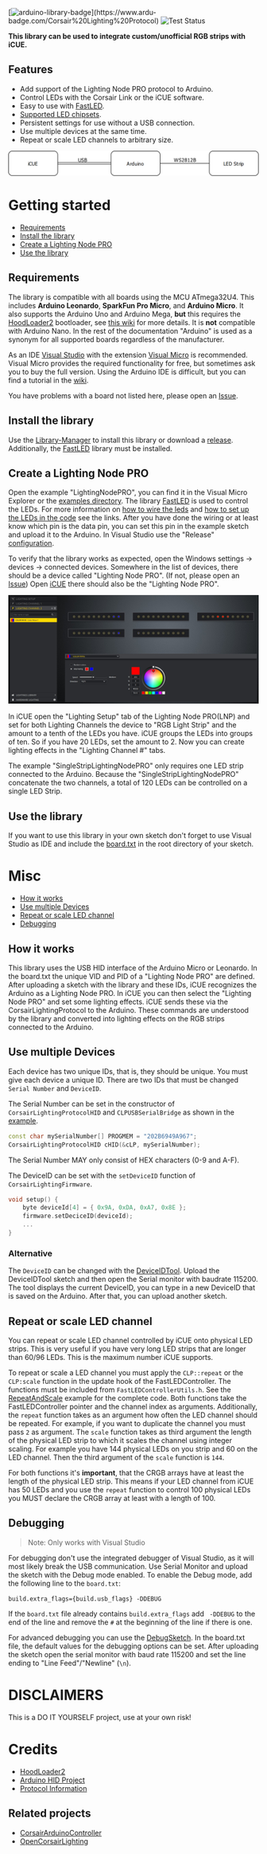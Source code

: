 
[![arduino-library-badge](https://www.ardu-badge.com/badge/Corsair%20Lighting%20Protocol.svg?)](https://www.ardu-badge.com/Corsair%20Lighting%20Protocol)
![Test Status](https://github.com/Legion2/CorsairLightingProtocol/workflows/Test/badge.svg)

**This library can be used to integrate custom/unofficial RGB strips with iCUE.**

## Features
* Add support of the Lighting Node PRO protocol to Arduino.
* Control LEDs with the Corsair Link or the iCUE software.
* Easy to use with [FastLED](http://fastled.io/).
* [Supported LED chipsets](https://github.com/FastLED/FastLED/wiki/Overview#chipsets).
* Persistent settings for use without a USB connection.
* Use multiple devices at the same time.
* Repeat or scale LED channels to arbitrary size.

![Overview](docs/Overview.png)

# Getting started

- [Requirements](#requirements)
- [Install the library](#install-the-library)
- [Create a Lighting Node PRO](#create-a-lighting-node-pro)
- [Use the library](#use-the-library)

## Requirements
The library is compatible with all boards using the MCU ATmega32U4.
This includes **Arduino Leonardo**, **SparkFun Pro Micro**, and **Arduino Micro**.
It also supports the Arduino Uno and Arduino Mega, **but** this requires the [HoodLoader2](https://github.com/NicoHood/HoodLoader2) bootloader, see [this wiki](https://github.com/Legion2/CorsairLightingProtocol/wiki/How-to-use-on-Arduino-Uno-and-Arduino-Mega) for more details.
It is **not** compatible with Arduino Nano.
In the rest of the documentation "Arduino" is used as a synonym for all supported boards regardless of the manufacturer.

As an IDE [Visual Studio](https://visualstudio.microsoft.com/downloads/) with the extension [Visual Micro](https://marketplace.visualstudio.com/items?itemName=VisualMicro.ArduinoIDEforVisualStudio) is recommended.
Visual Micro provides the required functionality for free, but sometimes ask you to buy the full version.
Using the Arduino IDE is difficult, but you can find a tutorial in the [wiki](https://github.com/Legion2/CorsairLightingProtocol/wiki/How-to-use-Arduino-IDE).

You have problems with a board not listed here, please open an [Issue](https://github.com/Legion2/CorsairLightingProtocol/issues).

## Install the library
Use the [Library-Manager](https://www.visualmicro.com/page/User-Guide.aspx?doc=Library-Manager.html#) to install this library or download a [release](https://github.com/Legion2/CorsairLightingProtocol/releases).
Additionally, the [FastLED](http://fastled.io/) library must be installed.

## Create a Lighting Node PRO
Open the example "LightingNodePRO", you can find it in the Visual Micro Explorer or the [examples directory](examples).
The library [FastLED](http://fastled.io/) is used to control the LEDs. For more information on [how to wire the leds](https://github.com/FastLED/FastLED/wiki/Wiring-leds) and [how to set up the LEDs in the code](https://github.com/FastLED/FastLED/wiki/Basic-usage#setting-up-the-leds) see the links.
After you have done the wiring or at least know which pin is the data pin, you can set this pin in the example sketch and upload it to the Arduino.
In Visual Studio use the "Release" [configuration](https://github.com/MicrosoftDocs/visualstudio-docs/blob/master/docs/debugger/how-to-set-debug-and-release-configurations.md#change-the-build-configuration).

To verify that the library works as expected, open the Windows settings -> devices -> connected devices. Somewhere in the list of devices, there should be a device called "Lighting Node PRO". (If not, please open an [Issue](https://github.com/Legion2/CorsairLightingProtocol/issues))
Open [iCUE](https://www.corsair.com/icue) there should also be the "Lighting Node PRO".

![iCUE RGB Strip example](docs/iCUE.jpg)

In iCUE open the "Lighting Setup" tab of the Lighting Node PRO(LNP) and set for both Lighting Channels the device to "RGB Light Strip" and the amount to a tenth of the LEDs you have.
iCUE groups the LEDs into groups of ten.
So if you have 20 LEDs, set the amount to 2.
Now you can create lighting effects in the "Lighting Channel #" tabs.

The example "SingleStripLightingNodePRO" only requires one LED strip connected to the Arduino.
Because the "SingleStripLightingNodePRO" concatenate the two channels, a total of 120 LEDs can be controlled on a single LED Strip.

## Use the library
If you want to use this library in your own sketch don't forget to use Visual Studio as IDE and include the [board.txt](examples/LightingNodePRO/board.txt) in the root directory of your sketch.

# Misc

- [How it works](#how-it-works)
- [Use multiple Devices](#use-multiple-devices)
- [Repeat or scale LED channel](#repeat-or-scale-led-channel)
- [Debugging](#debugging)

## How it works
This library uses the USB HID interface of the Arduino Micro or Leonardo.
In the board.txt the unique VID and PID of a "Lighting Node PRO" are defined.
After uploading a sketch with the library and these IDs, iCUE recognizes the Arduino as a Lighting Node PRO.
In iCUE you can then select the "Lighting Node PRO" and set some lighting effects.
iCUE sends these via the CorsairLightingProtocol to the Arduino.
These commands are understood by the library and converted into lighting effects on the RGB strips connected to the Arduino.

## Use multiple Devices
Each device has two unique IDs, that is, they should be unique.
You must give each device a unique ID.
There are two IDs that must be changed `Serial Number` and `DeviceID`.

The Serial Number can be set in the constructor of `CorsairLightingProtocolHID` and `CLPUSBSerialBridge` as shown in the [example](examples/AdditionalFeatures/AdditionalFeatures.ino).
```C++
const char mySerialNumber[] PROGMEM = "202B6949A967";
CorsairLightingProtocolHID cHID(&cLP, mySerialNumber);
```
The Serial Number MAY only consist of HEX characters (0-9 and A-F).

The DeviceID can be set with the `setDeviceID` function of `CorsairLightingFirmware`.
```C++
void setup() {
    byte deviceId[4] = { 0x9A, 0xDA, 0xA7, 0x8E };
    firmware.setDeciceID(deviceId);
    ...
}
```

### Alternative
The `DeviceID` can be changed with the [DeviceIDTool](examples/DeviceIDTool/DeviceIDTool.ino).
Upload the DeviceIDTool sketch and then open the Serial monitor with baudrate 115200.
The tool displays the current DeviceID, you can type in a new DeviceID that is saved on the Arduino.
After that, you can upload another sketch.

## Repeat or scale LED channel
You can repeat or scale LED channel controlled by iCUE onto physical LED strips.
This is very useful if you have very long LED strips that are longer than 60/96 LEDs.
This is the maximum number iCUE supports.

To repeat or scale a LED channel you must apply the `CLP::repeat` or the `CLP:scale` function in the update hook of the FastLEDController.
The functions must be included from `FastLEDControllerUtils.h`.
See the [RepeatAndScale](examples/RepeatAndScale/RepeatAndScale.ino) example for the complete code.
Both functions take the FastLEDController pointer and the channel index as arguments.
Additionally, the `repeat` function takes as an argument how often the LED channel should be repeated.
For example, if you want to duplicate the channel you must pass `2` as argument.
The `scale` function takes as third argument the length of the physical LED strip to which it scales the channel using integer scaling.
For example you have 144 physical LEDs on you strip and 60 on the LED channel.
Then the third argument of the `scale` function is `144`.

For both functions it's **important**, that the CRGB arrays have at least the length of the physical LED strip.
This means if your LED channel from iCUE has 50 LEDs and you use the `repeat` function to control 100 physical LEDs you MUST declare the CRGB array at least with a length of 100.

## Debugging
> Note: Only works with Visual Studio

For debugging don't use the integrated debugger of Visual Studio, as it will most likely break the USB communication.
Use Serial Monitor and upload the sketch with the Debug mode enabled.
To enable the Debug mode, add the following line to the `board.txt`:
```
build.extra_flags={build.usb_flags} -DDEBUG
```
If the `board.txt` file already contains `build.extra_flags` add ` -DDEBUG` to the end of the line and remove the `#` at the beginning of the line if there is one.

For advanced debugging you can use the [DebugSketch](examples/DebugSketch/DebugSketch.ino).
In the board.txt file, the default values for the debugging options can be set.
After uploading the sketch open the serial monitor with baud rate 115200 and set the line ending to "Line Feed"/"Newline" (`\n`).

# DISCLAIMERS
This is a DO IT YOURSELF project, use at your own risk!

# Credits
- [HoodLoader2](https://github.com/NicoHood/HoodLoader2)
- [Arduino HID Project](https://github.com/NicoHood/HID)
- [Protocol Information](https://github.com/audiohacked/OpenCorsairLink/issues/70)

## Related projects
- [CorsairArduinoController](https://github.com/TylerSeiford/CorsairArduinoController)
- [OpenCorsairLighting](https://github.com/McHauge/OpenCorsairLighting)
